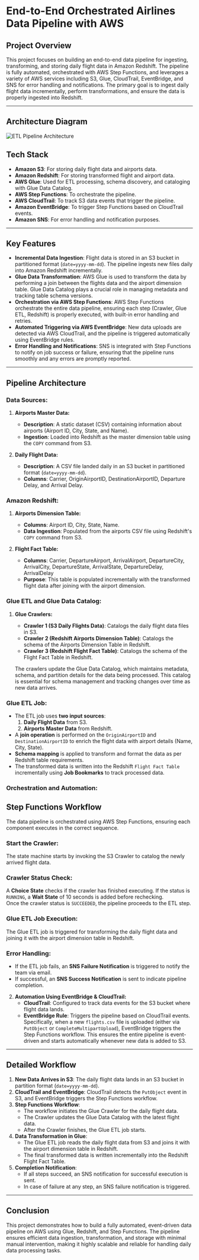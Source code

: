 # **End-to-End Orchestrated Airlines Data Pipeline with AWS**

## **Project Overview**
This project focuses on building an end-to-end data pipeline for ingesting, transforming, and storing daily flight data in Amazon Redshift. The pipeline is fully automated, orchestrated with AWS Step Functions, and leverages a variety of AWS services including S3, Glue, CloudTrail, EventBridge, and SNS for error handling and notifications. The primary goal is to ingest daily flight data incrementally, perform transformations, and ensure the data is properly ingested into Redshift.

---

## Architecture Diagram
![ETL Pipeline Architecture](Architecture_Diagram.jpeg)

## **Tech Stack**
- **Amazon S3**: For storing daily flight data and airports data.
- **Amazon Redshift**: For storing transformed flight and airport data.
- **AWS Glue**: Used for ETL processing, schema discovery, and cataloging with Glue Data Catalog.
- **AWS Step Functions**: To orchestrate the pipeline.
- **AWS CloudTrail**: To track S3 data events that trigger the pipeline.
- **Amazon EventBridge**: To trigger Step Functions based on CloudTrail events.
- **Amazon SNS**: For error handling and notification purposes.

---

## **Key Features**
- **Incremental Data Ingestion**: Flight data is stored in an S3 bucket in partitioned format (`date=yyyy-mm-dd`). The pipeline ingests new files daily into Amazon Redshift incrementally.
- **Glue Data Transformation**: AWS Glue is used to transform the data by performing a join between the flights data and the airport dimension table. Glue Data Catalog plays a crucial role in managing metadata and tracking table schema versions.
- **Orchestration via AWS Step Functions**: AWS Step Functions orchestrate the entire data pipeline, ensuring each step (Crawler, Glue ETL, Redshift) is properly executed, with built-in error handling and retries.
- **Automated Triggering via AWS EventBridge**: New data uploads are detected via AWS CloudTrail, and the pipeline is triggered automatically using EventBridge rules.
- **Error Handling and Notifications**: SNS is integrated with Step Functions to notify on job success or failure, ensuring that the pipeline runs smoothly and any errors are promptly reported.

---

## **Pipeline Architecture**

### **Data Sources:**
1. **Airports Master Data:**
   - **Description**: A static dataset (CSV) containing information about airports (Airport ID, City, State, and Name).
   - **Ingestion**: Loaded into Redshift as the master dimension table using the `COPY` command from S3.

2. **Daily Flight Data:**
   - **Description**: A CSV file landed daily in an S3 bucket in partitioned format (`date=yyyy-mm-dd`).
   - **Columns**: Carrier, OriginAirportID, DestinationAirportID, Departure Delay, and Arrival Delay.

### **Amazon Redshift:**
1. **Airports Dimension Table:**
   - **Columns**: Airport ID, City, State, Name.
   - **Data Ingestion**: Populated from the airports CSV file using Redshift's `COPY` command from S3.

2. **Flight Fact Table:**
   - **Columns**: Carrier, DepartureAirport, ArrivalAirport, DepartureCity, ArrivalCity, DepartureState, ArrivalState, DepartureDelay, ArrivalDelay
   - **Purpose**: This table is populated incrementally with the transformed flight data after joining with the airport dimension.

### **Glue ETL and Glue Data Catalog:**
1. **Glue Crawlers:**
   - **Crawler 1 (S3 Daily Flights Data)**: Catalogs the daily flight data files in S3.
   - **Crawler 2 (Redshift Airports Dimension Table)**: Catalogs the schema of the Airports Dimension Table in Redshift.
   - **Crawler 3 (Redshift Flight Fact Table)**: Catalogs the schema of the Flight Fact Table in Redshift.

   The crawlers update the Glue Data Catalog, which maintains metadata, schema, and partition details for the data being processed. This catalog is essential for schema management and tracking changes over time as new data arrives.

### **Glue ETL Job:**
   - The ETL job uses **two input sources**:
      1. **Daily Flight Data** from S3.
      2. **Airports Master Data** from Redshift.
   - A **join operation** is performed on the `OriginAirportID` and `DestinationAirportID` to enrich the flight data with airport details (Name, City, State).
   - **Schema mapping** is applied to transform and format the data as per Redshift table requirements.
   - The transformed data is written into the Redshift `Flight Fact Table` incrementally using **Job Bookmarks** to track processed data.

### **Orchestration and Automation:**
## **Step Functions Workflow**

The data pipeline is orchestrated using AWS Step Functions, ensuring each component executes in the correct sequence.

### **Start the Crawler:**
The state machine starts by invoking the S3 Crawler to catalog the newly arrived flight data.

### **Crawler Status Check:**
A **Choice State** checks if the crawler has finished executing. If the status is `RUNNING`, a **Wait State** of 10 seconds is added before rechecking.  
Once the crawler status is `SUCCEEDED`, the pipeline proceeds to the ETL step.

### **Glue ETL Job Execution:**
The Glue ETL job is triggered for transforming the daily flight data and joining it with the airport dimension table in Redshift.

### **Error Handling:**
- If the ETL job fails, an **SNS Failure Notification** is triggered to notify the team via email.
- If successful, an **SNS Success Notification** is sent to indicate pipeline completion.


2. **Automation Using EventBridge & CloudTrail:**
   - **CloudTrail**: Configured to track data events for the S3 bucket where flight data lands.
   - **EventBridge Rule**: Triggers the pipeline based on CloudTrail events. Specifically, when a new `flights.csv` file is uploaded (either via `PutObject` or `CompleteMultipartUpload`), EventBridge triggers the Step Functions workflow. This ensures the entire pipeline is event-driven and starts automatically whenever new data is added to S3.

---

## **Detailed Workflow**
1. **New Data Arrives in S3**: The daily flight data lands in an S3 bucket in partition format (`date=yyyy-mm-dd`).
2. **CloudTrail and EventBridge**: CloudTrail detects the `PutObject` event in S3, and EventBridge triggers the Step Functions workflow.
3. **Step Functions Workflow**:
   - The workflow initiates the Glue Crawler for the daily flight data.
   - The Crawler updates the Glue Data Catalog with the latest flight data.
   - After the Crawler finishes, the Glue ETL job starts.
4. **Data Transformation in Glue**:
   - The Glue ETL job reads the daily flight data from S3 and joins it with the airport dimension table in Redshift.
   - The final transformed data is written incrementally into the Redshift Flight Fact Table.
5. **Completion Notification**:
   - If all steps succeed, an SNS notification for successful execution is sent.
   - In case of failure at any step, an SNS failure notification is triggered.

---

## **Conclusion**
This project demonstrates how to build a fully automated, event-driven data pipeline on AWS using Glue, Redshift, and Step Functions. The pipeline ensures efficient data ingestion, transformation, and storage with minimal manual intervention, making it highly scalable and reliable for handling daily data processing tasks.

